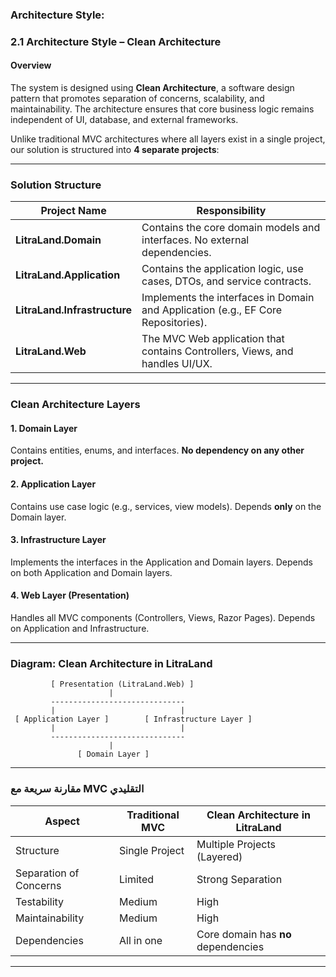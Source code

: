
### Architecture Style:

### **2.1 Architecture Style – Clean Architecture**

#### **Overview**

The system is designed using **Clean Architecture**, a software design pattern that promotes separation of concerns, scalability, and maintainability. The architecture ensures that core business logic remains independent of UI, database, and external frameworks.

Unlike traditional MVC architectures where all layers exist in a single project, our solution is structured into **4 separate projects**:

---

### **Solution Structure**

| Project Name                 | Responsibility                                                                    |
| ---------------------------- | --------------------------------------------------------------------------------- |
| **LitraLand.Domain**         | Contains the core domain models and interfaces. No external dependencies.         |
| **LitraLand.Application**    | Contains the application logic, use cases, DTOs, and service contracts.           |
| **LitraLand.Infrastructure** | Implements the interfaces in Domain and Application (e.g., EF Core Repositories). |
| **LitraLand.Web**            | The MVC Web application that contains Controllers, Views, and handles UI/UX.      |

---

### **Clean Architecture Layers**

#### 1. **Domain Layer**

Contains entities, enums, and interfaces.
**No dependency on any other project.**

#### 2. **Application Layer**

Contains use case logic (e.g., services, view models).
Depends **only** on the Domain layer.

#### 3. **Infrastructure Layer**

Implements the interfaces in the Application and Domain layers.
Depends on both Application and Domain layers.

#### 4. **Web Layer (Presentation)**

Handles all MVC components (Controllers, Views, Razor Pages).
Depends on Application and Infrastructure.

---

### **Diagram: Clean Architecture in LitraLand**

```
         [ Presentation (LitraLand.Web) ]
                      |
         ------------------------------
         |                            |
 [ Application Layer ]        [ Infrastructure Layer ]
         |                            |
         ------------------------------
                      |
               [ Domain Layer ]
```

---

### **مقارنة سريعة مع MVC التقليدي**

| Aspect                 | Traditional MVC | Clean Architecture in LitraLand     |
| ---------------------- | --------------- | ----------------------------------- |
| Structure              | Single Project  | Multiple Projects (Layered)         |
| Separation of Concerns | Limited         | Strong Separation                   |
| Testability            | Medium          | High                                |
| Maintainability        | Medium          | High                                |
| Dependencies           | All in one      | Core domain has **no** dependencies |

---
